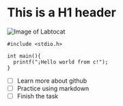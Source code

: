 # This is a H1 header
![Image of Labtocat](https://octodex.github.com/images/labtocat.png)
```
#include <stdio.h>

int main(){
  printf("¡Hello world from c!");
}
```
- [ ] Learn more about github
- [ ] Practice using markdown
- [ ] Finish the task

